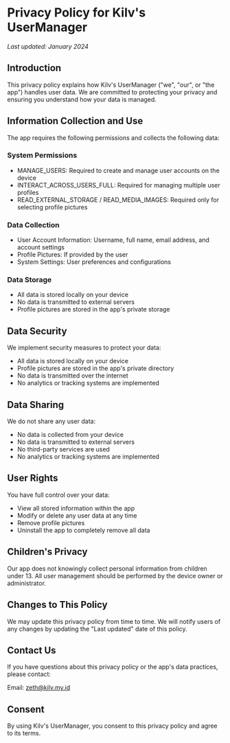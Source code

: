 # Privacy Policy for Kilv's UserManager

*Last updated: January 2024*

## Introduction

This privacy policy explains how Kilv's UserManager ("we", "our", or "the app") handles user data. We are committed to protecting your privacy and ensuring you understand how your data is managed.

## Information Collection and Use

The app requires the following permissions and collects the following data:

### System Permissions
- MANAGE_USERS: Required to create and manage user accounts on the device
- INTERACT_ACROSS_USERS_FULL: Required for managing multiple user profiles
- READ_EXTERNAL_STORAGE / READ_MEDIA_IMAGES: Required only for selecting profile pictures

### Data Collection
- User Account Information: Username, full name, email address, and account settings
- Profile Pictures: If provided by the user
- System Settings: User preferences and configurations

### Data Storage
- All data is stored locally on your device
- No data is transmitted to external servers
- Profile pictures are stored in the app's private storage

## Data Security

We implement security measures to protect your data:
- All data is stored locally on your device
- Profile pictures are stored in the app's private directory
- No data is transmitted over the internet
- No analytics or tracking systems are implemented

## Data Sharing

We do not share any user data:
- No data is collected from your device
- No data is transmitted to external servers
- No third-party services are used
- No analytics or tracking systems are implemented

## User Rights

You have full control over your data:
- View all stored information within the app
- Modify or delete any user data at any time
- Remove profile pictures
- Uninstall the app to completely remove all data

## Children's Privacy

Our app does not knowingly collect personal information from children under 13. All user management should be performed by the device owner or administrator.

## Changes to This Policy

We may update this privacy policy from time to time. We will notify users of any changes by updating the "Last updated" date of this policy.

## Contact Us

If you have questions about this privacy policy or the app's data practices, please contact:

Email: zeth@kilv.my.id

## Consent

By using Kilv's UserManager, you consent to this privacy policy and agree to its terms.
